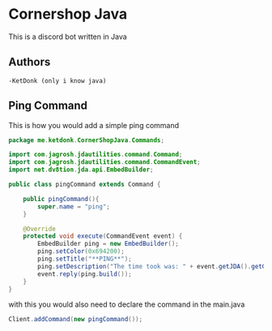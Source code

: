 # Cornershop Java
This is a discord bot written in Java
## Authors
    -KetDonk (only i know java)

## Ping Command
This is how you would add a simple ping command
```java
package me.ketdonk.CornerShopJava.Commands;

import com.jagrosh.jdautilities.command.Command;
import com.jagrosh.jdautilities.command.CommandEvent;
import net.dv8tion.jda.api.EmbedBuilder;

public class pingCommand extends Command {

    public pingCommand(){
        super.name = "ping";
    }

    @Override
    protected void execute(CommandEvent event) {
        EmbedBuilder ping = new EmbedBuilder();
        ping.setColor(0x694200);
        ping.setTitle("**PING**");
        ping.setDescription("The time took was: " + event.getJDA().getGatewayPing());
        event.reply(ping.build());
    }
}
```
with this you would also need to declare the command in the main.java
```java
Client.addCommand(new pingCommand());
```
